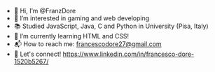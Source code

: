 - 👋 Hi, I’m @FranzDore
- 👀 I’m interested in gaming and web developing
- 📚 Studied JavaScript, Java, C and Python in University (Pisa, Italy) 
- 🌱 I’m currently learning HTML and CSS!
- 📬 How to reach me: francescodore27@gmail.com
- 🔗 Let's connect! https://www.linkedin.com/in/francesco-dore-1520b5267/
